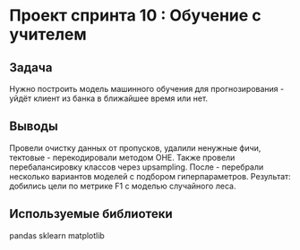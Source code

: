 # Проект спринта 10 : Обучение с учителем

## Задача

Нужно построить модель машинного обучения для прогнозирования - уйдёт клиент из банка в ближайшее время или нет. 

## Выводы

Провели очистку данных от пропусков, удалили ненужные фичи, тектовые - перекодировали методом OHE. Также провели перебалансировку классов через upsampling. После - перебрали несколько вариантов моделей с подбором гиперпараметров. Результат: добились цели по метрике F1 с моделью случайного леса.


## Используемые библиотеки

pandas
sklearn
matplotlib
